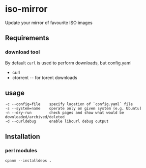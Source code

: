 # iso-mirror
Update your mirror of favourite ISO images


## Requirements

### download tool
By default `curl` is used to perform downloads, but config.yaml
* curl
* ctorrent -- for torent downloads

## usage

```
-c --config=file    specify location of `config.yaml` file
-s --system=name    operate only on given system (e.g. Ubuntu)
-n --dry-run        check pages and show what would be downloaded/archived/deleted
-d --curldebug      enable libcurl debug output

```

## Installation

### perl modules
```
cpanm --installdeps .
```